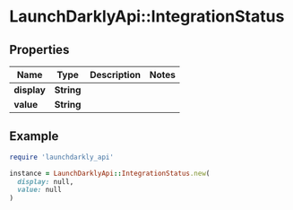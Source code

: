 # LaunchDarklyApi::IntegrationStatus

## Properties

| Name | Type | Description | Notes |
| ---- | ---- | ----------- | ----- |
| **display** | **String** |  |  |
| **value** | **String** |  |  |

## Example

```ruby
require 'launchdarkly_api'

instance = LaunchDarklyApi::IntegrationStatus.new(
  display: null,
  value: null
)
```

